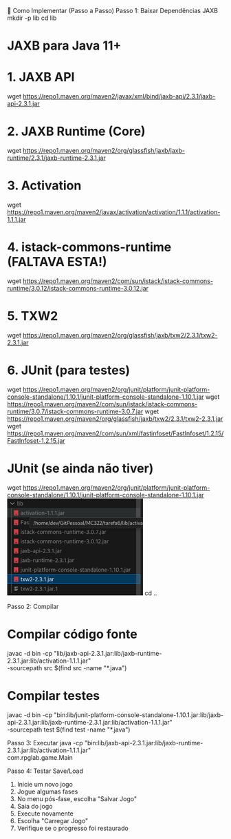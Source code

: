 🚀 Como Implementar (Passo a Passo)
Passo 1: Baixar Dependências JAXB
mkdir -p lib
cd lib

# JAXB para Java 11+
# 1. JAXB API
wget https://repo1.maven.org/maven2/javax/xml/bind/jaxb-api/2.3.1/jaxb-api-2.3.1.jar

# 2. JAXB Runtime (Core)
wget https://repo1.maven.org/maven2/org/glassfish/jaxb/jaxb-runtime/2.3.1/jaxb-runtime-2.3.1.jar

# 3. Activation
wget https://repo1.maven.org/maven2/javax/activation/activation/1.1.1/activation-1.1.1.jar

# 4. istack-commons-runtime (FALTAVA ESTA!)
wget https://repo1.maven.org/maven2/com/sun/istack/istack-commons-runtime/3.0.12/istack-commons-runtime-3.0.12.jar

# 5. TXW2
wget https://repo1.maven.org/maven2/org/glassfish/jaxb/txw2/2.3.1/txw2-2.3.1.jar

# 6. JUnit (para testes)
wget https://repo1.maven.org/maven2/org/junit/platform/junit-platform-console-standalone/1.10.1/junit-platform-console-standalone-1.10.1.jar
wget https://repo1.maven.org/maven2/com/sun/istack/istack-commons-runtime/3.0.7/istack-commons-runtime-3.0.7.jar
wget https://repo1.maven.org/maven2/org/glassfish/jaxb/txw2/2.3.1/txw2-2.3.1.jar  
wget https://repo1.maven.org/maven2/com/sun/xml/fastinfoset/FastInfoset/1.2.15/FastInfoset-1.2.15.jar

# JUnit (se ainda não tiver)
wget https://repo1.maven.org/maven2/org/junit/platform/junit-platform-console-standalone/1.10.1/junit-platform-console-standalone-1.10.1.jar
![alt text](imagens/image.png)
cd ..

Passo 2: Compilar
# Compilar código fonte
javac -d bin -cp "lib/jaxb-api-2.3.1.jar:lib/jaxb-runtime-2.3.1.jar:lib/activation-1.1.1.jar" \
  -sourcepath src $(find src -name "*.java")

# Compilar testes
javac -d bin -cp "bin:lib/junit-platform-console-standalone-1.10.1.jar:lib/jaxb-api-2.3.1.jar:lib/jaxb-runtime-2.3.1.jar:lib/activation-1.1.1.jar" \
  -sourcepath test $(find test -name "*.java")

 Passo 3: Executar
  java -cp "bin:lib/jaxb-api-2.3.1.jar:lib/jaxb-runtime-2.3.1.jar:lib/activation-1.1.1.jar" \
  com.rpglab.game.Main

Passo 4: Testar Save/Load

1. Inicie um novo jogo
2. Jogue algumas fases
3. No menu pós-fase, escolha "Salvar Jogo"
4. Saia do jogo
5. Execute novamente
6. Escolha "Carregar Jogo"
7. Verifique se o progresso foi restaurado